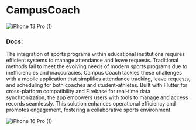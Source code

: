 # CampusCoach

![iPhone 13 Pro (1)](https://github.com/user-attachments/assets/518692fd-e6c8-4fca-9a0a-c86dc02cd014)

### Docs: 

<p>
The integration of sports programs within educational institutions requires efficient systems to manage attendance and leave requests. Traditional methods fail to meet the evolving needs of modern sports programs due to inefficiencies and inaccuracies. Campus Coach tackles these challenges with a mobile application that simplifies attendance tracking, leave requests, and scheduling for both coaches and student-athletes. Built with Flutter for cross-platform compatibility and Firebase for real-time data synchronization, the app empowers users with tools to manage and access records seamlessly. This solution enhances operational efficiency and promotes engagement, fostering a collaborative sports environment.
</p>

![iPhone 16 Pro (1)](https://github.com/user-attachments/assets/b04e848e-41d1-4148-8473-daea7a94de23)
